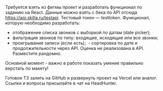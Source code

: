 Требуется взять из фигмы проект и разработать функционал по заданию на React. Данные можно взять с бека по API отсюда https://api.skilla.ru/testapi. Тестовый токен — testtoken. 
Функционал, которую необходимо разработать: 
- отображение списка звонков с выборкой по датам (date picker); 
- фильтрация звонков по типу: входящие, исходящие или все звонки; 
- проигрывание записи (если есть);  - сортировка по дате и продолжительности через API. 
Оценка не реализована в API. Разместите рандомно.

Основной момент - важно в работе показать умение правильно верстать по макету! 

Готовое ТЗ залить на GitHub и развернуть проект на Vercel или аналог. Ссылки и вопросы присылайте в чат на HeadHunter. 